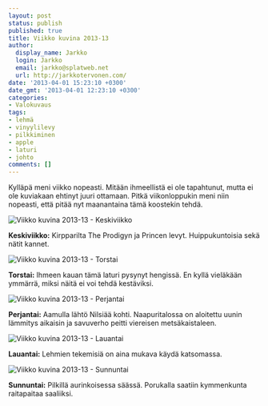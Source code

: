 ```yaml
---
layout: post
status: publish
published: true
title: Viikko kuvina 2013-13
author:
  display_name: Jarkko
  login: Jarkko
  email: jarkko@splatweb.net
  url: http://jarkkotervonen.com/
date: '2013-04-01 15:23:10 +0300'
date_gmt: '2013-04-01 12:23:10 +0300'
categories:
- Valokuvaus
tags:
- lehmä
- vinyylilevy
- pilkkiminen
- apple
- laturi
- johto
comments: []
---
```

Kylläpä meni viikko nopeasti. Mitään ihmeellistä ei ole tapahtunut, mutta ei ole kuviakaan ehtinyt juuri ottamaan. Pitkä viikonloppukin meni niin nopeasti, että pitää nyt maanantaina tämä koostekin tehdä.

<img alt="Viikko kuvina 2013-13 - Keskiviikko" src="http://jarkkotervonen.com/wp-content/uploads/2013/04/2013-13-ke-550x410.jpg" />

__Keskiviikko:__ Kirpparilta The Prodigyn ja Princen levyt. Huippukuntoisia sekä nätit kannet.

<img alt="Viikko kuvina 2013-13 - Torstai" src="http://jarkkotervonen.com/wp-content/uploads/2013/04/2013-13-to-550x412.jpg" />

__Torstai:__ Ihmeen kauan tämä laturi pysynyt hengissä. En kyllä vieläkään ymmärrä, miksi näitä ei voi tehdä kestäviksi.

<img alt="Viikko kuvina 2013-13 - Perjantai" src="http://jarkkotervonen.com/wp-content/uploads/2013/04/2013-13-pe-550x366.jpg" />

__Perjantai:__ Aamulla lähtö Nilsiää kohti. Naapuritalossa on aloitettu uunin lämmitys aikaisin ja savuverho peitti viereisen metsäkaistaleen.

<img alt="Viikko kuvina 2013-13 - Lauantai" src="http://jarkkotervonen.com/wp-content/uploads/2013/04/2013-13-la-550x366.jpg" />

<b>Lauantai:</b> Lehmien tekemisiä on aina mukava käydä katsomassa.

<img alt="Viikko kuvina 2013-13 - Sunnuntai" src="http://jarkkotervonen.com/wp-content/uploads/2013/04/2013-13-su-550x364.jpg" />

__Sunnuntai:__ Pilkillä aurinkoisessa säässä. Porukalla saatiin kymmenkunta raitapaitaa saaliiksi.
